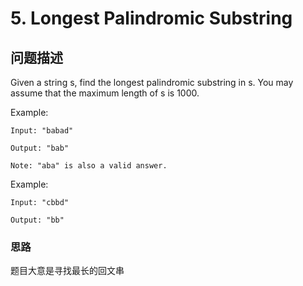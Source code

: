 # 5. Longest Palindromic Substring

## 问题描述
Given a string s, find the longest palindromic substring in s. You may assume that the maximum length of s is 1000.

Example:

    Input: "babad"

    Output: "bab"

    Note: "aba" is also a valid answer.
Example:

    Input: "cbbd"

    Output: "bb"

### 思路
题目大意是寻找最长的回文串